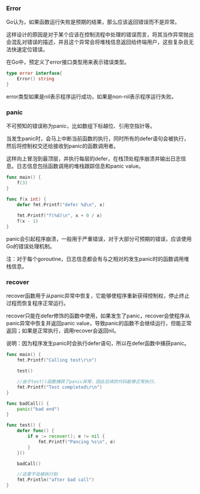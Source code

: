 ### Error

Go认为，如果函数运行失败是预期的结果，那么应该返回错误而不是异常。

这样设计的原因是对于某个应该在控制流程中处理的错误而言，将其当作异常抛出会混乱对错误的描述，并且这个异常会将堆栈信息返回给终端用户，这些复杂且无法快速定位错误。



在Go中，预定义了error接口类型用来表示错误类型。

```go
type error interface{
    Error() string
}
```

error类型如果是nil表示程序运行成功，如果是non-nil表示程序运行失败。





### panic

不可预知的错误称为panic，比如数组下标越位、引用空指针等。

当发生panic时，会马上中断当前函数的执行，同时所有的defer语句会被执行，然后将控制权交还给接收到panic的函数调用者。

这样向上冒泡到最顶层，并执行每层的defer，在栈顶处程序崩溃并输出日志信息。日志信息包括函数调用的堆栈跟踪信息和panic value。

```go
func main() {
	f(3)
}

func f(x int) {
    defer fmt.Printf("defer %d\n", x)
    
	fmt.Printf("f(%d)\n", x + 0 / x)
	f(x - 1)
}
```

panic会引起程序崩溃，一般用于严重错误，对于大部分可预期的错误，应该使用Go的错误处理机制。

注：对于每个goroutine，日志信息都会有与之相对的发生panic时的函数调用堆栈信息。



### recover

recover函数用于从panic异常中恢复，它能够使程序重新获得控制权，停止终止过程而恢复程序正常运行。

recover只能在defer修饰的函数中使用，如果发生了panic，recover会使程序从panic异常中恢复并返回panic value，导致panic的函数不会继续运行，但能正常返回；如果是正常执行，调用recover会返回nil。

说明：因为程序发生panic时会执行defer语句，所以在defer函数中捕获panic。

```go
func main() {
	fmt.Printf("Calling test\r\n")

	test()

	//由于test()函数捕获了panic异常，因此后续的代码能够正常执行。
	fmt.Printf("Test completed\r\n")
}

func badCall() {
	panic("bad end")
}

func test() {
	defer func() {
		if e := recover(); e != nil {
			fmt.Printf("Pancing %s\n", e)
		}
	}()

	badCall()

	//这里不会被执行到
	fmt.Println("after bad call")	
}
```







